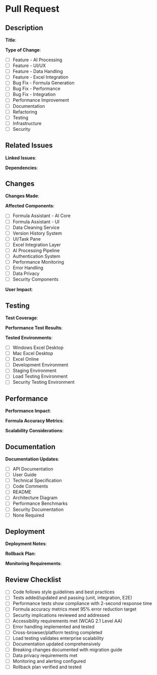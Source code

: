 # Pull Request

## Description
**Title**: 
<!-- Brief description of changes (Include component name: UI/AI/Data/Version) -->

**Type of Change**:
<!-- Select the most appropriate type -->
- [ ] Feature - AI Processing
- [ ] Feature - UI/UX
- [ ] Feature - Data Handling
- [ ] Feature - Excel Integration
- [ ] Bug Fix - Formula Generation
- [ ] Bug Fix - Performance
- [ ] Bug Fix - Integration
- [ ] Performance Improvement
- [ ] Documentation
- [ ] Refactoring
- [ ] Testing
- [ ] Infrastructure
- [ ] Security

## Related Issues
**Linked Issues**: 
<!-- Fixes #issue_number (Include all related issues) -->

**Dependencies**: 
<!-- List any PRs this depends on or that depend on this PR -->

## Changes
**Changes Made**: 
<!-- Detailed description including technical approach and architectural decisions -->

**Affected Components**:
- [ ] Formula Assistant - AI Core
- [ ] Formula Assistant - UI
- [ ] Data Cleaning Service
- [ ] Version History System
- [ ] UI/Task Pane
- [ ] Excel Integration Layer
- [ ] AI Processing Pipeline
- [ ] Authentication System
- [ ] Performance Monitoring
- [ ] Error Handling
- [ ] Data Privacy
- [ ] Security Components

**User Impact**: 
<!-- Describe how this change affects end users and expected satisfaction impact -->

## Testing
**Test Coverage**: 
<!-- Detail unit tests, integration tests, and AI validation tests added/updated -->

**Performance Test Results**: 
<!-- Include formula accuracy metrics and response time measurements -->

**Tested Environments**:
- [ ] Windows Excel Desktop
- [ ] Mac Excel Desktop
- [ ] Excel Online
- [ ] Development Environment
- [ ] Staging Environment
- [ ] Load Testing Environment
- [ ] Security Testing Environment

## Performance
**Performance Impact**: 
<!-- Detail impact on formula processing speed, memory usage, and response times -->

**Formula Accuracy Metrics**: 
<!-- Provide before/after metrics for formula error reduction -->

**Scalability Considerations**: 
<!-- Describe impact on system scalability and enterprise workload handling -->

## Documentation
**Documentation Updates**:
- [ ] API Documentation
- [ ] User Guide
- [ ] Technical Specification
- [ ] Code Comments
- [ ] README
- [ ] Architecture Diagram
- [ ] Performance Benchmarks
- [ ] Security Documentation
- [ ] None Required

## Deployment
**Deployment Notes**: 
<!-- Include configuration changes, environment variables, and deployment sequence -->

**Rollback Plan**: 
<!-- Detailed steps for rolling back changes including data and state management -->

**Monitoring Requirements**: 
<!-- Specify metrics to monitor during and after deployment -->

## Review Checklist
- [ ] Code follows style guidelines and best practices
- [ ] Tests added/updated and passing (unit, integration, E2E)
- [ ] Performance tests show compliance with 2-second response time
- [ ] Formula accuracy metrics meet 95% error reduction target
- [ ] Security implications reviewed and addressed
- [ ] Accessibility requirements met (WCAG 2.1 Level AA)
- [ ] Error handling implemented and tested
- [ ] Cross-browser/platform testing completed
- [ ] Load testing validates enterprise scalability
- [ ] Documentation updated comprehensively
- [ ] Breaking changes documented with migration guide
- [ ] Data privacy requirements met
- [ ] Monitoring and alerting configured
- [ ] Rollback plan verified and tested

<!-- 
Labels: needs-review, size/XS, size/S, size/M, size/L, size/XL, performance-critical, security-sensitive, user-facing
Reviewers: technical-lead, security-team, qa-team, ai-team, ux-team
Priority: p0-critical, p1-high, p2-medium, p3-low
-->